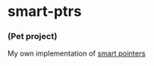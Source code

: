 # smart-ptrs
### (Pet project)

My own implementation of [smart pointers](https://en.cppreference.com/book/intro/smart_pointers)
